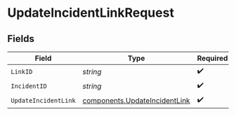 # UpdateIncidentLinkRequest


## Fields

| Field                                                                          | Type                                                                           | Required                                                                       | Description                                                                    |
| ------------------------------------------------------------------------------ | ------------------------------------------------------------------------------ | ------------------------------------------------------------------------------ | ------------------------------------------------------------------------------ |
| `LinkID`                                                                       | *string*                                                                       | :heavy_check_mark:                                                             | N/A                                                                            |
| `IncidentID`                                                                   | *string*                                                                       | :heavy_check_mark:                                                             | N/A                                                                            |
| `UpdateIncidentLink`                                                           | [components.UpdateIncidentLink](../../models/components/updateincidentlink.md) | :heavy_check_mark:                                                             | N/A                                                                            |